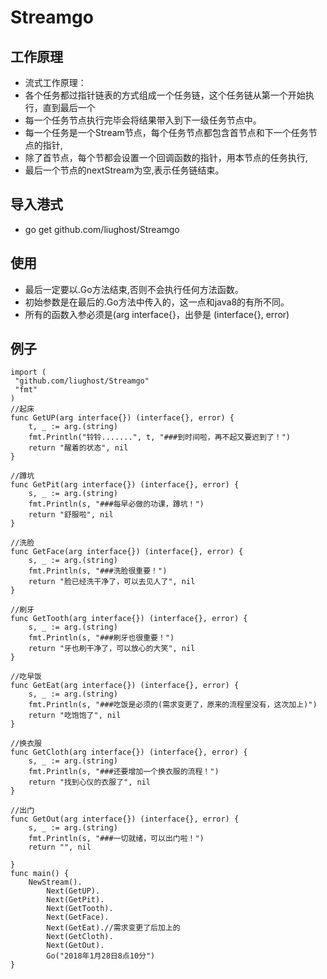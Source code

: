 # Streamgo
## 工作原理
* 流式工作原理：
* 各个任务都过指针链表的方式组成一个任务链，这个任务链从第一个开始执行，直到最后一个
* 每一个任务节点执行完毕会将结果带入到下一级任务节点中。
* 每一个任务是一个Stream节点，每个任务节点都包含首节点和下一个任务节点的指针,
* 除了首节点，每个节都会设置一个回调函数的指针，用本节点的任务执行,
* 最后一个节点的nextStream为空,表示任务链结束。
## 导入港式
* go get github.com/liughost/Streamgo
## 使用
* 最后一定要以.Go方法结束,否则不会执行任何方法函数。
* 初始参数是在最后的.Go方法中传入的，这一点和java8的有所不同。
* 所有的函数入参必须是(arg interface{}，出參是 (interface{}, error)
## 例子
``` 
import (
 "github.com/liughost/Streamgo"
 "fmt"
)
//起床
func GetUP(arg interface{}) (interface{}, error) {
    t, _ := arg.(string)
    fmt.Println("铃铃.......", t, "###到时间啦，再不起又要迟到了！")
    return "醒着的状态", nil
}

//蹲坑
func GetPit(arg interface{}) (interface{}, error) {
    s, _ := arg.(string)
    fmt.Println(s, "###每早必做的功课，蹲坑！")
    return "舒服啦", nil
}

//洗脸
func GetFace(arg interface{}) (interface{}, error) {
    s, _ := arg.(string)
    fmt.Println(s, "###洗脸很重要！")
    return "脸已经洗干净了，可以去见人了", nil
}

//刷牙
func GetTooth(arg interface{}) (interface{}, error) {
    s, _ := arg.(string)
    fmt.Println(s, "###刷牙也很重要！")
    return "牙也刷干净了，可以放心的大笑", nil
}

//吃早饭
func GetEat(arg interface{}) (interface{}, error) {
    s, _ := arg.(string)
    fmt.Println(s, "###吃饭是必须的(需求变更了，原来的流程里没有，这次加上)")
    return "吃饱饱了", nil
}

//换衣服
func GetCloth(arg interface{}) (interface{}, error) {
    s, _ := arg.(string)
    fmt.Println(s, "###还要增加一个换衣服的流程！")
    return "找到心仪的衣服了", nil
}

//出门
func GetOut(arg interface{}) (interface{}, error) {
    s, _ := arg.(string)
    fmt.Println(s, "###一切就绪，可以出门啦！")
    return "", nil

}
func main() {
    NewStream().
        Next(GetUP).
        Next(GetPit).
        Next(GetTooth).
        Next(GetFace).
        Next(GetEat).//需求变更了后加上的
        Next(GetCloth).
        Next(GetOut).
        Go("2018年1月28日8点10分")
}
``` 
